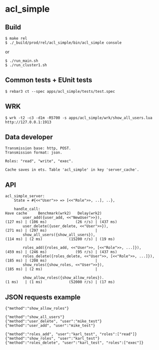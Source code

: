acl_simple
=====

Build
-----
    $ make rel
    $ ./_build/prod/rel/acl_simple/bin/acl_simple console
    
or

    $ ./run_main.sh
    $ ./run_cluster1.sh

Common tests + EUnit tests
----
    $ rebar3 ct --spec apps/acl_simple/tests/test.spec

WRK
----
    $ wrk -t2 -c3 -d1m -R5700 -s apps/acl_simple/wrk/show_all_users.lua http://127.0.0.1:1913
    
Data developer
---- 
    Transmission base: http, POST.
    Transmission format: json.

    Roles: "read", "write", "exec".

    Cache saves in ets. Table 'acl_simple' in key 'server_cache'. 

API
-----
    acl_simple_server:
        State = #{<<"User">> => [<<"Role">>, ..], ..},
    
        handle_call:                                                                Have cache     Benchmark(wrk2)   Delay(wrk2)
            user_add({user_add, <<"NewUser">>}),                          (127 ms) | (106 ms)             (26 r/s) | (437 ms)
            user_delete({user_delete, <<"User">>}),                       (271 ms) | (297 ms)                      |
            show_all_users({show_all_users}),                             (114 ms) | (2 ms)            (15200 r/s) | (19 ms)
        
            roles_add({roles_add, <<"User">>, [<<"Role">>, ...]}),        (459 ms) | (246 ms)             (95 r/s) | (437 ms)
            roles_delete({roles_delete, <<"User">>, [<<"Role">>, ...]}),  (185 ms) | (208 ms)                      |
            show_roles({show_roles, <<"User">>}),                         (185 ms) | (2 ms)                        |
        
            show_allow_roles({show_allow_roles}).                         (1 ms)   | (1 ms)            (52000 r/s) | (17 ms)

        
JSON requests example
-----
    {"method":"show_allow_roles"}

    {"method":"show_all_users"}
    {"method":"user_delete", "user":"mike_test"}
    {"method":"user_add", "user":"mike_test"}
    
    {"method":"roles_add", "user":"karl_test", "roles":["read"]}
    {"method":"show_roles", "user":"karl_test"}
    {"method":"roles_delete", "user":"karl_test", "roles":["exec"]}

    